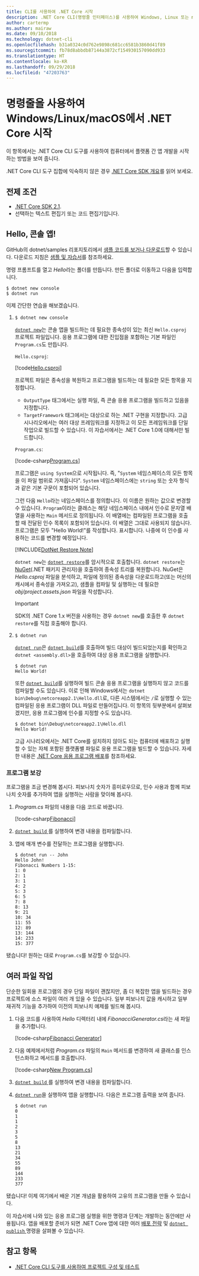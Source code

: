 ```yaml
---
title: CLI를 사용하여 .NET Core 시작
description: .NET Core CLI(명령줄 인터페이스)를 사용하여 Windows, Linux 또는 macOS에서 .NET Core를 시작하는 방법을 보여 주는 단계별 자습서입니다.
author: cartermp
ms.author: mairaw
ms.date: 09/10/2018
ms.technology: dotnet-cli
ms.openlocfilehash: b31a0324c0d762e9898c681cc6581b3860d41f89
ms.sourcegitcommit: fb78d8abbdb87144a3872cf154930157090dd933
ms.translationtype: HT
ms.contentlocale: ko-KR
ms.lasthandoff: 09/29/2018
ms.locfileid: "47203763"
---
```

# <a name="getting-started-with-net-core-on-windowslinuxmacos-using-the-command-line"></a>명령줄을 사용하여 Windows/Linux/macOS에서 .NET Core 시작

이 항목에서는 .NET Core CLI 도구를 사용하여 컴퓨터에서 플랫폼 간 앱 개발을 시작하는 방법을 보여 줍니다.

.NET Core CLI 도구 집합에 익숙하지 않은 경우 [.NET Core SDK 개요](../tools/index.md)를 읽어 보세요.

## <a name="prerequisites"></a>전제 조건

- [.NET Core SDK 2.1](https://www.microsoft.com/net/download/core).
- 선택하는 텍스트 편집기 또는 코드 편집기입니다.

## <a name="hello-console-app"></a>Hello, 콘솔 앱!

GitHub의 dotnet/samples 리포지토리에서 [샘플 코드를 보거나 다운로드](https://github.com/dotnet/samples/tree/master/core/console-apps/HelloMsBuild)할 수 있습니다. 다운로드 지침은 [샘플 및 자습서](../../samples-and-tutorials/index.md#viewing-and-downloading-samples)를 참조하세요.

명령 프롬프트를 열고 *Hello*라는 폴더를 만듭니다. 만든 폴더로 이동하고 다음을 입력합니다.

```console
$ dotnet new console
$ dotnet run
```

이제 간단한 연습을 해보겠습니다.

1. `$ dotnet new console`

   [`dotnet new`](../tools/dotnet-new.md)는 콘솔 앱을 빌드하는 데 필요한 종속성이 있는 최신 `Hello.csproj` 프로젝트 파일입니다.  응용 프로그램에 대한 진입점을 포함하는 기본 파일인 `Program.cs`도 만듭니다.

   `Hello.csproj`:

   [!code[Hello.csproj](../../../samples/core/console-apps/HelloMsBuild/Hello.csproj)]

   프로젝트 파일은 종속성을 복원하고 프로그램을 빌드하는 데 필요한 모든 항목을 지정합니다.

   * `OutputType` 태그에서는 실행 파일, 즉 콘솔 응용 프로그램을 빌드하고 있음을 지정합니다.
   * `TargetFramework` 태그에서는 대상으로 하는 .NET 구현을 지정합니다. 고급 시나리오에서는 여러 대상 프레임워크를 지정하고 이 모든 프레임워크를 단일 작업으로 빌드할 수 있습니다. 이 자습서에서는 .NET Core 1.0에 대해서만 빌드합니다.

   `Program.cs`:

   [!code-csharp[Program.cs](../../../samples/core/console-apps/HelloMsBuild/Program.cs)]

   프로그램은 `using System`으로 시작됩니다. 즉, "`System` 네임스페이스의 모든 항목을 이 파일 범위로 가져옵니다". `System` 네임스페이스에는 `string` 또는 숫자 형식과 같은 기본 구문이 포함되어 있습니다.

   그런 다음 `Hello`라는 네임스페이스를 정의합니다. 이 이름은 원하는 값으로 변경할 수 있습니다. `Program`이라는 클래스는 해당 네임스페이스 내에서 인수로 문자열 배열을 사용하는 `Main` 메서드로 정의됩니다. 이 배열에는 컴파일된 프로그램을 호출할 때 전달된 인수 목록이 포함되어 있습니다. 이 배열은 그대로 사용되지 않습니다. 프로그램은 모두 "Hello World!"를 작성합니다. 표시합니다. 나중에 이 인수를 사용하는 코드를 변경할 예정입니다.

   [!INCLUDE[DotNet Restore Note](~/includes/dotnet-restore-note.md)]

   `dotnet new`는 [`dotnet restore`](../tools/dotnet-restore.md)를 암시적으로 호출합니다. `dotnet restore`는 [NuGet](https://www.nuget.org/)(.NET 패키지 관리자)을 호출하여 종속성 트리를 복원합니다. NuGet은 *Hello.csproj* 파일을 분석하고, 파일에 정의된 종속성을 다운로드하고(또는 머신의 캐시에서 종속성을 가져오고), 샘플을 컴파일 및 실행하는 데 필요한 *obj/project.assets.json* 파일을 작성합니다. 
   
   > [!IMPORTANT]
   > SDK의 .NET Core 1.x 버전을 사용하는 경우 `dotnet new`를 호출한 후 `dotnet restore`를 직접 호출해야 합니다.

2. `$ dotnet run`

   [`dotnet run`](../tools/dotnet-run.md)은 [`dotnet build`](../tools/dotnet-build.md)를 호출하여 빌드 대상이 빌드되었는지를 확인하고 `dotnet <assembly.dll>`을 호출하여 대상 응용 프로그램을 실행합니다.

    ```console
    $ dotnet run
    Hello World!
    ```

    또한 [`dotnet build`](../tools/dotnet-build.md)를 실행하여 빌드 콘솔 응용 프로그램을 실행하지 않고 코드를 컴파일할 수도 있습니다. 이로 인해 Windows에서는 `dotnet bin\Debug\netcoreapp2.1\Hello.dll`로, 다른 시스템에서는 `/`로 실행할 수 있는 컴파일된 응용 프로그램이 DLL 파일로 만들어집니다. 이 항목의 뒷부분에서 살펴보겠지만, 응용 프로그램에 인수를 지정할 수도 있습니다.
    ```console
    $ dotnet bin\Debug\netcoreapp2.1\Hello.dll
    Hello World!
    ```

    고급 시나리오에서는 .NET Core를 설치하지 않아도 되는 컴퓨터에 배포하고 실행할 수 있는 자체 포함된 플랫폼별 파일로 응용 프로그램을 빌드할 수 있습니다. 자세한 내용은 [.NET Core 응용 프로그램 배포](../deploying/index.md)를 참조하세요.

### <a name="augmenting-the-program"></a>프로그램 보강

프로그램을 조금 변경해 봅시다. 피보나치 숫자가 흥미로우므로, 인수 사용과 함께 피보나치 숫자를 추가하여 앱을 실행하는 사람을 맞이해 봅시다.

1. *Program.cs* 파일의 내용을 다음 코드로 바꿉니다.

   [!code-csharp[Fibonacci](../../../samples/core/console-apps/fibonacci-msbuild/Program.cs)]

2. [ `dotnet build` ](../tools/dotnet-build.md)를 실행하여 변경 내용을 컴파일합니다.

3. 앱에 매개 변수를 전달하는 프로그램을 실행합니다.

   ```console
   $ dotnet run -- John
   Hello John!
   Fibonacci Numbers 1-15:
   1: 0
   2: 1
   3: 1
   4: 2
   5: 3
   6: 5
   7: 8
   8: 13
   9: 21
   10: 34
   11: 55
   12: 89
   13: 144
   14: 233
   15: 377
   ```

됐습니다!  원하는 대로 `Program.cs`를 보강할 수 있습니다.

## <a name="working-with-multiple-files"></a>여러 파일 작업

단순한 일회용 프로그램의 경우 단일 파일이 괜찮지만, 좀 더 복잡한 앱을 빌드하는 경우 프로젝트에 소스 파일이 여러 개 있을 수 있습니다. 일부 피보나치 값을 캐시하고 일부 재귀적 기능을 추가하여 이전의 피보나치 예제를 빌드해 봅시다.

1. 다음 코드를 사용하여 *Hello* 디렉터리 내에 *FibonacciGenerator.cs*라는 새 파일을 추가합니다.

   [!code-csharp[Fibonacci Generator](../../../samples/core/console-apps/FibonacciBetterMsBuild/FibonacciGenerator.cs)]

2. 다음 예제에서처럼 *Program.cs* 파일의 `Main` 메서드를 변경하여 새 클래스를 인스턴스화하고 메서드를 호출합니다.

   [!code-csharp[New Program.cs](../../../samples/core/console-apps/FibonacciBetterMsBuild/Program.cs)]

3. [ `dotnet build` ](../tools/dotnet-build.md)를 실행하여 변경 내용을 컴파일합니다.

4. [`dotnet run`](../tools/dotnet-run.md)을 실행하여 앱을 실행합니다. 다음은 프로그램 출력을 보여 줍니다.

   ```console
   $ dotnet run
   0
   1
   1
   2
   3
   5
   8
   13
   21
   34
   55
   89
   144
   233
   377
   ```

됐습니다! 이제 여기에서 배운 기본 개념을 활용하여 고유의 프로그램을 만들 수 있습니다.

이 자습서에 나와 있는 응용 프로그램 실행을 위한 명령과 단계는 개발하는 동안에만 사용됩니다. 앱을 배포할 준비가 되면 .NET Core 앱에 대한 여러 [배포 전략](../deploying/index.md) 및 [ `dotnet publish` ](../tools/dotnet-publish.md) 명령을 살펴볼 수 있습니다.

## <a name="see-also"></a>참고 항목

* [.NET Core CLI 도구를 사용하여 프로젝트 구성 및 테스트](testing-with-cli.md)
